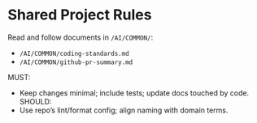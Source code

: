 # Shared Project Rules
Read and follow documents in `/AI/COMMON/`:
- `/AI/COMMON/coding-standards.md`
- `/AI/COMMON/github-pr-summary.md`

MUST:
- Keep changes minimal; include tests; update docs touched by code.
SHOULD:
- Use repo’s lint/format config; align naming with domain terms.
